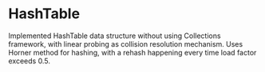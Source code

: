 # HashTable
Implemented HashTable data structure without using Collections framework, with linear probing as collision resolution mechanism. Uses Horner method for hashing, with a rehash happening every time load factor exceeds 0.5.
